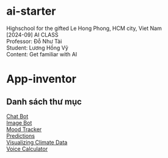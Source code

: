 # ai-starter
Highschool for the gifted Le Hong Phong, HCM city, Viet Nam  
[2024-09] AI CLASS  
Professor: Đỗ Như Tài  
Student: Lương Hồng Vỹ  
Content: Get familiar with AI  
# App-inventor
## Danh sách thư mục
[Chat Bot](Chat%20Bot/)  
[Image Bot](Image%20Bot/)  
[Mood Tracker](Mood%20Tracker/)  
[Predictions](Predictions/)  
[Visualizing Climate Data](Visualizing%20Climate%20Data/)  
[Voice Calculator](Voice%20Calculator/)  
